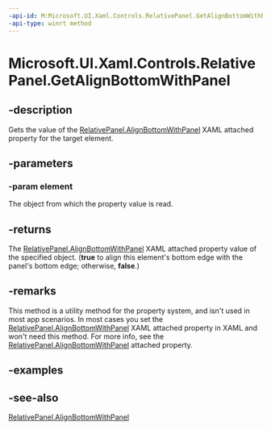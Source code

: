 ```yaml
---
-api-id: M:Microsoft.UI.Xaml.Controls.RelativePanel.GetAlignBottomWithPanel(Microsoft.UI.Xaml.UIElement)
-api-type: winrt method
---
```


<!-- Method syntax
public bool GetAlignBottomWithPanel(Windows.UI.Xaml.UIElement element)
-->

# Microsoft.UI.Xaml.Controls.RelativePanel.GetAlignBottomWithPanel

## -description
Gets the value of the [RelativePanel.AlignBottomWithPanel](/uwp/api/microsoft.ui.xaml.controls.relativepanel#xaml-attached-properties) XAML attached property for the target element.

## -parameters
### -param element
The object from which the property value is read.

## -returns
The [RelativePanel.AlignBottomWithPanel](/uwp/api/microsoft.ui.xaml.controls.relativepanel#xaml-attached-properties) XAML attached property value of the specified object. (**true** to align this element's bottom edge with the panel's bottom edge; otherwise, **false**.)

## -remarks
This method is a utility method for the property system, and isn't used in most app scenarios. In most cases you set the [RelativePanel.AlignBottomWithPanel](/uwp/api/microsoft.ui.xaml.controls.relativepanel#xaml-attached-properties) XAML attached property in XAML and won't need this method. For more info, see the [RelativePanel.AlignBottomWithPanel](/uwp/api/microsoft.ui.xaml.controls.relativepanel#xaml-attached-properties) attached property.

## -examples

## -see-also
[RelativePanel.AlignBottomWithPanel](/uwp/api/microsoft.ui.xaml.controls.relativepanel#xaml-attached-properties)
